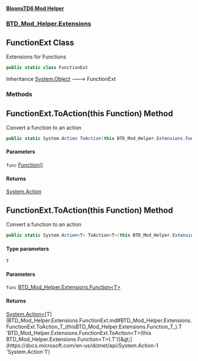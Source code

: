 #### [BloonsTD6 Mod Helper](README.md 'README')
### [BTD_Mod_Helper.Extensions](README.md#BTD_Mod_Helper.Extensions 'BTD_Mod_Helper.Extensions')

## FunctionExt Class

Extensions for Functions

```csharp
public static class FunctionExt
```

Inheritance [System.Object](https://docs.microsoft.com/en-us/dotnet/api/System.Object 'System.Object') &#129106; FunctionExt
### Methods

<a name='BTD_Mod_Helper.Extensions.FunctionExt.ToAction(thisBTD_Mod_Helper.Extensions.Function)'></a>

## FunctionExt.ToAction(this Function) Method

Convert a function to an action

```csharp
public static System.Action ToAction(this BTD_Mod_Helper.Extensions.Function func);
```
#### Parameters

<a name='BTD_Mod_Helper.Extensions.FunctionExt.ToAction(thisBTD_Mod_Helper.Extensions.Function).func'></a>

`func` [Function()](BTD_Mod_Helper.Extensions.Function().md 'BTD_Mod_Helper.Extensions.Function()')

#### Returns
[System.Action](https://docs.microsoft.com/en-us/dotnet/api/System.Action 'System.Action')

<a name='BTD_Mod_Helper.Extensions.FunctionExt.ToAction_T_(thisBTD_Mod_Helper.Extensions.Function_T_)'></a>

## FunctionExt.ToAction<T>(this Function<T>) Method

Convert a function to an action

```csharp
public static System.Action<T> ToAction<T>(this BTD_Mod_Helper.Extensions.Function<T> func);
```
#### Type parameters

<a name='BTD_Mod_Helper.Extensions.FunctionExt.ToAction_T_(thisBTD_Mod_Helper.Extensions.Function_T_).T'></a>

`T`
#### Parameters

<a name='BTD_Mod_Helper.Extensions.FunctionExt.ToAction_T_(thisBTD_Mod_Helper.Extensions.Function_T_).func'></a>

`func` [BTD_Mod_Helper.Extensions.Function&lt;](BTD_Mod_Helper.Extensions.Function_T_().md 'BTD_Mod_Helper.Extensions.Function<T>()')[T](BTD_Mod_Helper.Extensions.FunctionExt.md#BTD_Mod_Helper.Extensions.FunctionExt.ToAction_T_(thisBTD_Mod_Helper.Extensions.Function_T_).T 'BTD_Mod_Helper.Extensions.FunctionExt.ToAction<T>(this BTD_Mod_Helper.Extensions.Function<T>).T')[&gt;](BTD_Mod_Helper.Extensions.Function_T_().md 'BTD_Mod_Helper.Extensions.Function<T>()')

#### Returns
[System.Action&lt;](https://docs.microsoft.com/en-us/dotnet/api/System.Action-1 'System.Action`1')[T](BTD_Mod_Helper.Extensions.FunctionExt.md#BTD_Mod_Helper.Extensions.FunctionExt.ToAction_T_(thisBTD_Mod_Helper.Extensions.Function_T_).T 'BTD_Mod_Helper.Extensions.FunctionExt.ToAction<T>(this BTD_Mod_Helper.Extensions.Function<T>).T')[&gt;](https://docs.microsoft.com/en-us/dotnet/api/System.Action-1 'System.Action`1')